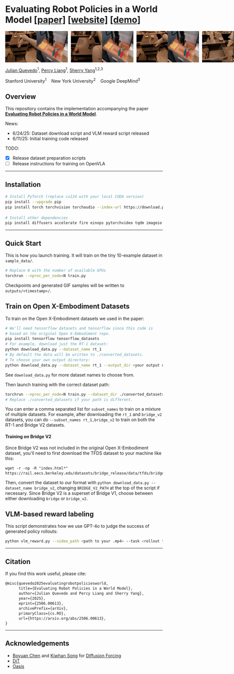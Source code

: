 # Evaluating Robot Policies in a World Model [\[paper\]](https://arxiv.org/abs/2506.00613) [\[website\]](https://world-model-eval.github.io/abstract) [\[demo\]](https://world-model-eval.github.io/) 

<!-- GIF gallery -->
<div style="display: flex; gap: 10px;">
  <img src="media/sweep_z.gif" alt="sweep z" width="200"/>
  <img src="media/sweep_y.gif" alt="sweep y" width="200"/>
  <img src="media/sweep_x.gif" alt="sweep x" width="200"/>
  <img src="media/gripper.gif" alt="gripper" width="200"/>
</div>

[Julian Quevedo](https://julian-q.github.io/)<sup>1</sup>, [Percy Liang](https://cs.stanford.edu/~pliang/)<sup>1</sup>, [Sherry Yang](https://sherryy.github.io/)<sup>1,2,3</sup>

Stanford University<sup>1</sup> &nbsp;&nbsp; New York University<sup>2</sup> &nbsp;&nbsp; Google DeepMind<sup>3</sup>


## Overview

This repository contains the implementation accompanying the paper [**Evaluating Robot Policies in a World Model**](https://arxiv.org/abs/2506.00613).  

News:
- 6/24/25: Dataset download script and VLM reward script released
- 6/11/25: Initial training code released

TODO:
- [x] Release dataset preparation scripts
- [ ] Release instructions for training on OpenVLA

---

## Installation

```bash
# Install PyTorch (replace cu124 with your local CUDA version)
pip install --upgrade pip
pip install torch torchvision torchaudio --index-url https://download.pytorch.org/whl/cu124

# Install other dependencies
pip install diffusers accelerate fire einops pytorchvideo tqdm imageio matplotlib
```

---

## Quick Start
This is how you launch training. It will train on the tiny 10-example dataset in `sample_data/`.
```bash
# Replace N with the number of available GPUs
torchrun --nproc_per_node=N train.py
```

Checkpoints and generated GIF samples will be written to `outputs/<timestamp>/`.

## Train on Open X-Embodiment Datasets
To train on the Open X-Embodiment datasets we used in the paper:
```bash
# We'll need tensorflow datasets and tensorflow since this code is 
# based on the original Open X-Embodiment repo.
pip install tensorflow tensorflow_datasets
# For example, download just the RT-1 dataset:
python download_data.py --dataset_name rt_1
# By default the data will be written to ./converted_datasets.
# To choose your own output directory:
python download_data.py --dataset_name rt_1 --output_dir <your output dir>
```
See `download_data.py` for more dataset names to choose from.


Then launch training with the correct dataset path:
```bash
torchrun --nproc_per_node=N train.py --dataset_dir ./converted_datasets --subset_names rt_1
# Replace ./converted_datasets if your path is different.
```
You can enter a comma separated list for `subset_names` to train on a mixture of multiple datasets. For example, after downloading the `rt_1` and `bridge_v2` datasets, you can do `--subset_names rt_1,bridge_v2` to train on both the RT-1 and Bridge V2 datasets.

#### Training on Bridge V2
Since Bridge V2 was not included in the original Open X-Embodiment dataset, you'll need to first download the TFDS dataset to your machine like this:
```
wget -r -np -R "index.html*" https://rail.eecs.berkeley.edu/datasets/bridge_release/data/tfds/bridge_dataset/
```
Then, convert the dataset to our format with `python download_data.py --dataset_name bridge_v2`, changing `BRIDGE_V2_PATH` at the top of the script if necessary. Since Bridge V2 is a superset of Bridge V1, choose between either downloading `bridge` or `bridge_v2`.

## VLM-based reward labeling
This script demonstrates how we use GPT-4o to judge the success of generated policy rollouts:
```bash
python vlm_reward.py --video_path <path to your .mp4> --task <rollout task instructions>
```


---

## Citation

If you find this work useful, please cite:

```text
@misc{quevedo2025evaluatingrobotpoliciesworld,
      title={Evaluating Robot Policies in a World Model}, 
      author={Julian Quevedo and Percy Liang and Sherry Yang},
      year={2025},
      eprint={2506.00613},
      archivePrefix={arXiv},
      primaryClass={cs.RO},
      url={https://arxiv.org/abs/2506.00613}, 
}
```

---

## Acknowledgements
- [Boyuan Chen](https://boyuan.space/) and [Kiwhan Song](https://kiwhan.dev/) for [Diffusion Forcing](https://github.com/buoyancy99/diffusion-forcing)
- [DiT](https://github.com/facebookresearch/DiT)
- [Oasis](https://github.com/etched-ai/open-oasis)

